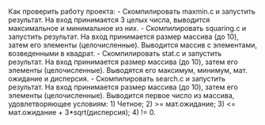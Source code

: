 Как проверить работу проекта:
    - Скомпилировать maxmin.c и запустить результат. На вход принимается 3 целых числа,
      выводится максимальное и минимальное из них.
    - Скомпилировать squaring.c и запустить результат. На вход принимается размер массива (до 10),
      затем его элементы (целочисленные). Выводится массив с элементами, возведенными в квадрат.
    - Скомпилировать stat.c и запустить результат. На вход принимается размер массива (до 10),
      затем его элементы (целочисленные). Выводятся его максимум, минимум, мат. ожидание и дисперсия.
    - Скомпилировать search.c и запустить результат. На вход принимается размер массива (до 10),
      затем его элементы (целочисленные). Выводится первое число из массива, удовлетворяющее условиям:
      1) Четное; 2) >= мат.ожидание; 3) <= мат.ожидание + 3*sqrt(дисперсия); 4) != 0.
    
